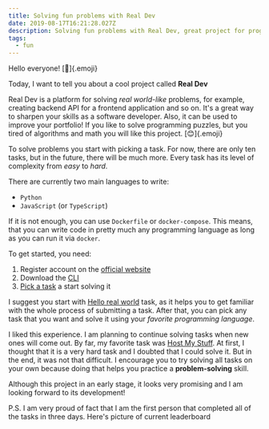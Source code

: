 ```yaml
---
title: Solving fun problems with Real Dev
date: 2019-08-17T16:21:28.027Z
description: Solving fun problems with Real Dev, great project for programmers!
tags:
  - fun
---
```

Hello everyone! [👋]{.emoji}

Today, I want to tell you about a cool project called **Real Dev**

Real Dev is a platform for solving *real world-like* problems, for example, creating backend API for a frontend application and so on. It's a great way to sharpen your skills as a software developer. Also, it can be used to improve your portfolio! If you like to solve programming puzzles, but you tired of algorithms and math you will like this project. [😊]{.emoji}

To solve problems you start with picking a task. For now, there are only ten tasks, but in the future, there will be much more. Every task has its level of complexity from *easy* to *hard*. 

There are currently two main languages to write:
- `Python`
- `JavaScript` (or `TypeScript`)

If it is not enough, you can use `Dockerfile` or `docker-compose`. This means, that you can write code in pretty much any programming language as long as you can run it via `docker`.

To get started, you need:

1) Register account on the [official website](https://real.dev)
2) Download the [CLI](https://real.dev/docs#cli-the-real-command)
3) [Pick a task](https://real.dev/tasks) a start solving it

I suggest you start with [Hello real world](https://real.dev/task/hello-real-world) task, as it helps you to get familiar with the whole process of submitting a task. After that, you can pick any task that you want and solve it using your *favorite programming language*.

I liked this experience. I am planning to continue solving tasks when new ones will come out. By far, my favorite task was [Host My Stuff](https://real.dev/task/host-my-stuff). At first, I thought that it is a very hard task and I doubted that I could solve it. But in the end, it was not that difficult. I encourage you to try solving all tasks on your own because doing that helps you practice a **problem-solving** skill.

Although this project in an early stage, it looks very promising and I am looking forward to its development!

P.S. I am very proud of fact that I am the first person that completed all of the tasks in three days. Here's picture of current leaderboard 